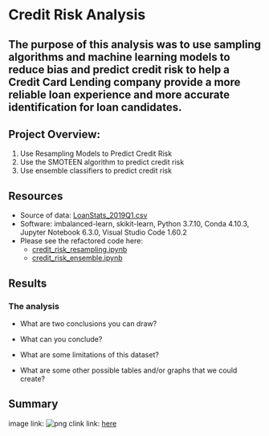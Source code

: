 # Credit Risk Analysis

## The purpose of this analysis was to use sampling algorithms and machine learning models to reduce bias and predict credit risk to help a Credit Card Lending company provide a more reliable loan experience and more accurate identification for loan candidates. 

## Project Overview:
1. Use Resampling Models to Predict Credit Risk
2. Use the SMOTEEN algorithm to predict credit risk
3. Use ensemble classifiers to predict credit risk

## Resources
- Source of data: [LoanStats_2019Q1.csv](https://github.com/mthalken/Credit_Risk_Analysis/blob/main/resources/LoanStats_2019Q1.csv)
- Software: imbalanced-learn, skikit-learn, Python 3.7.10, Conda 4.10.3, Jupyter Notebook 6.3.0, Visual Studio Code 1.60.2
- Please see the refactored code here: 
    - [credit_risk_resampling.ipynb](https://github.com/mthalken/Credit_Risk_Analysis/blob/main/notebooks/credit_risk_resampling.ipynb)
    - [credit_risk_ensemble.ipynb](https://github.com/mthalken/Credit_Risk_Analysis/blob/main/notebooks/credit_risk_ensemble.ipynb)

## Results 
### The analysis
- What are two conclusions you can draw?

- What can you conclude?

- What are some limitations of this dataset?

- What are some other possible tables and/or graphs that we could create?

## Summary




image link: ![png](link)
clink link: [here](link)
